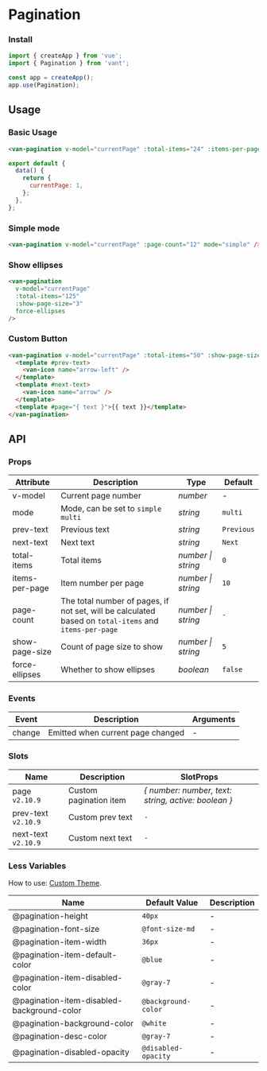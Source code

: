 # Pagination

### Install

```js
import { createApp } from 'vue';
import { Pagination } from 'vant';

const app = createApp();
app.use(Pagination);
```

## Usage

### Basic Usage

```html
<van-pagination v-model="currentPage" :total-items="24" :items-per-page="5" />
```

```js
export default {
  data() {
    return {
      currentPage: 1,
    };
  },
};
```

### Simple mode

```html
<van-pagination v-model="currentPage" :page-count="12" mode="simple" />
```

### Show ellipses

```html
<van-pagination
  v-model="currentPage"
  :total-items="125"
  :show-page-size="3"
  force-ellipses
/>
```

### Custom Button

```html
<van-pagination v-model="currentPage" :total-items="50" :show-page-size="5">
  <template #prev-text>
    <van-icon name="arrow-left" />
  </template>
  <template #next-text>
    <van-icon name="arrow" />
  </template>
  <template #page="{ text }">{{ text }}</template>
</van-pagination>
```

## API

### Props

| Attribute | Description | Type | Default |
| --- | --- | --- | --- |
| v-model | Current page number | _number_ | - |
| mode | Mode, can be set to `simple` `multi` | _string_ | `multi` |
| prev-text | Previous text | _string_ | `Previous` |
| next-text | Next text | _string_ | `Next` |
| total-items | Total items | _number \| string_ | `0` |
| items-per-page | Item number per page | _number \| string_ | `10` |
| page-count | The total number of pages, if not set, will be calculated based on `total-items` and `items-per-page` | _number \| string_ | `-` |
| show-page-size | Count of page size to show | _number \| string_ | `5` |
| force-ellipses | Whether to show ellipses | _boolean_ | `false` |

### Events

| Event  | Description                       | Arguments |
| ------ | --------------------------------- | --------- |
| change | Emitted when current page changed | -         |

### Slots

| Name | Description | SlotProps |
| --- | --- | --- |
| page `v2.10.9` | Custom pagination item | _{ number: number, text: string, active: boolean }_ |
| prev-text `v2.10.9` | Custom prev text | `-` |
| next-text `v2.10.9` | Custom next text | `-` |

### Less Variables

How to use: [Custom Theme](#/en-US/theme).

| Name | Default Value | Description |
| --- | --- | --- |
| @pagination-height | `40px` | - |
| @pagination-font-size | `@font-size-md` | - |
| @pagination-item-width | `36px` | - |
| @pagination-item-default-color | `@blue` | - |
| @pagination-item-disabled-color | `@gray-7` | - |
| @pagination-item-disabled-background-color | `@background-color` | - |
| @pagination-background-color | `@white` | - |
| @pagination-desc-color | `@gray-7` | - |
| @pagination-disabled-opacity | `@disabled-opacity` | - |
